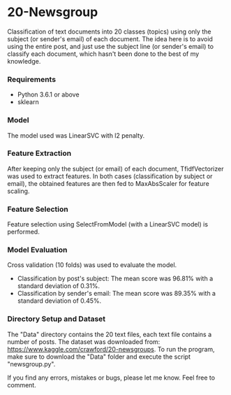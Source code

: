# 20-Newsgroup
Classification of text documents into 20 classes (topics) using only the subject (or sender's email) of each document. The idea here is to avoid using the entire post, and just use the subject line (or sender's email) to classify each document, which hasn't been done to the best of my knowledge.

### Requirements
* Python 3.6.1 or above
* sklearn

### Model
The model used was LinearSVC with l2 penalty. 

### Feature Extraction
After keeping only the subject (or email) of each document, TfidfVectorizer was used to extract features. In both cases (classification by subject or email), the obtained features are then fed to MaxAbsScaler for feature scaling.

### Feature Selection
Feature selection using SelectFromModel (with a LinearSVC model) is performed.

### Model Evaluation
Cross validation (10 folds) was used to evaluate the model. 
* Classification by post's subject: The mean score was 96.81% with a standard deviation of 0.31%.
* Classification by sender's email: The mean score was 89.35% with a standard deviation of 0.45%.

### Directory Setup and Dataset
The "Data" directory contains the 20 text files, each text file contains a number of posts. The dataset was downloaded from:
https://www.kaggle.com/crawford/20-newsgroups.
To run the program, make sure to download the "Data" folder and execute the script "newsgroup.py".

If you find any errors, mistakes or bugs, please let me know. Feel free to comment.
